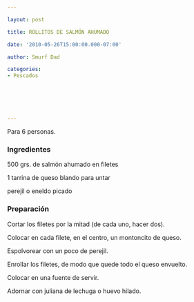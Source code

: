 ```yaml
---

layout: post

title: ROLLITOS DE SALMÓN AHUMADO

date: '2010-05-26T15:00:00.000-07:00'

author: Smurf Dad

categories:
- Pescados






---
```


Para 6 personas.

<h3>Ingredientes</h3>

500 grs. de salmón ahumado en filetes

1 tarrina de queso blando para untar

perejil o eneldo picado

<h3>Preparación</h3>

Cortar los filetes por la mitad (de cada uno, hacer dos).

Colocar en cada filete, en el centro, un montoncito de queso.

Espolvorear con un poco de perejil.

Enrollar los filetes, de modo que quede todo el queso envuelto.

Colocar en una fuente de servir.

Adornar con juliana de lechuga o huevo hilado.

